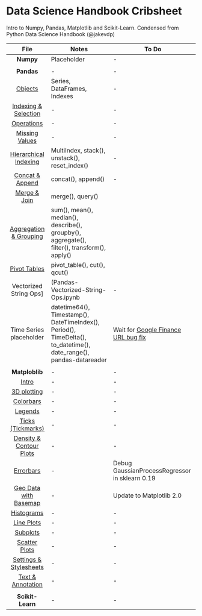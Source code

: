 # Data Science Handbook Cribsheet
Intro to Numpy, Pandas, Matplotlib and Scikit-Learn. Condensed from Python Data Science Handbook (@jakevdp)

| File  | Notes  | To Do  |
|:-:|---|---|
|__Numpy__ | Placeholder | - |
|    |     |     |
|__Pandas__|-        |-    |-     |
|[Objects](Pandas-Objects.ipynb)                            | Series, DataFrames, Indexes | - |
|[Indexing & Selection](Pandas-Indexing-and-Selection.ipynb)| - | - |
|[Operations](Pandas-Operations.ipynb)                      | - | - |
|[Missing Values](Pandas-Missing-Values.ipynb)              | - | - |
|[Hierarchical Indexing](Pandas-Hierarchical-Indexing.ipynb)| MultiIndex, stack(), unstack(), reset_index() | - |
|[Concat & Append](Pandas-Concat-And-Append.ipynb)          | concat(), append() | - |
|[Merge & Join](Pandas-Merge-and-Join.ipynb)                | merge(), query()   |     |
|[Aggregation & Grouping](Pandas-Aggregation-and-Grouping.ipynb)| sum(), mean(), median(), describe(), groupby(), aggregate(), filter(), transform(), apply() |     |
|[Pivot Tables](Pandas-Pivot-Tables.ipynb)| pivot_table(), cut(), qcut()  |   |
|Vectorized String Ops]|(Pandas-Vectorized-String-Ops.ipynb | - | Hacked-up rev of Recipe DB example  |
|Time Series placeholder | datetime64(), Timestamp(), DateTimeIndex(), Period(), TimeDelta(), to_datetime(), date_range(), pandas-datareader | Wait for [Google Finance URL bug fix](https://github.com/pydata/pandas-datareader/issues/426) |
|     |     |     |
|__Matploblib__ |-     |-     |
|[Intro](Matplotlib-Intro.ipynb)   | - | -  |
|[3D plotting](Matplotlib-3D-Plotting.ipynb) | - | -  |
|[Colorbars](Matplotlib-Custom-Colorbars.ipynb) | - | -  |
|[Legends](Matplotlib-Custom-Legends.ipynb)   | - | -  |
|[Ticks (Tickmarks)](Matplotlib-Custom-Tickmarks.ipynb)   | - | -  |
|[Density & Contour Plots](Matplotlib-Density-and-Contour-Plots.ipynb)   | - | -  |
|[Errorbars](Matplotlib-Errorbars.ipynb)   | - | Debug GaussianProcessRegressor in sklearn 0.19  |
|[Geo Data with Basemap](Matplotlib-Geo-Data-With-Basemap.ipynb)   | - | Update to Matplotlib 2.0  |
|[Histograms](Matplotlib-Histograms-and-Bins.ipynb)   | - | -  |
|[Line Plots](Matplotlib-Line-Plots.ipynb)   | - | -  |
|[Subplots](Matplotlib-Multiple-Subplots.ipynb)   | - | -  |
|[Scatter Plots](Matplotlib-Scatter-Plots.ipynb)   | - | -  |
|[Settings & Stylesheets](Matplotlib-Settings-and-Stylesheets.ipynb)   | - | -  |
|[Text & Annotation](Matplotlib-Text-and-Annotation.ipynb)   | - | -  |
|                          |     |     |
|__Scikit-Learn__ | - | - |
